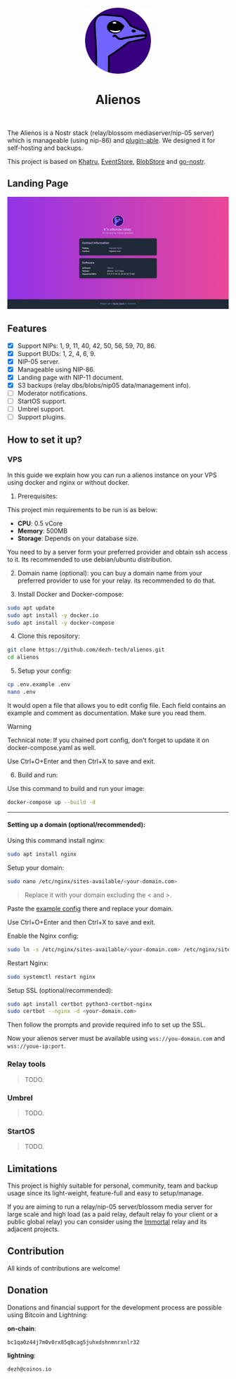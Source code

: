 <p align="center"> 
    <img alt="alienos" src="./static/images/logo.png" width="150" height="150" />
</p>

<h1 align="center">
Alienos
</h1>

<br/>


The Alienos is a Nostr stack (relay/blossom mediaserver/nip-05 server) which is manageable (using nip-86) and [plugin-able](wip). We designed it for self-hosting and backups.

This project is based on [Khatru](https://github.com/fiatjaf/khatru), [EventStore](https://github.com/fiatjaf/eventstore), [BlobStore](github.com/kehiy/blobstore) and [go-nostr](github.com/nbd-wtf/go-nostr).


## Landing Page

<img alt="alienos" src="./static/images/screenshot.png" />

## Features

- [X] Support NIPs: 1, 9, 11, 40, 42, 50, 56, 59, 70, 86.
- [X] Support BUDs: 1, 2, 4, 6, 9.
- [X] NIP-05 server.
- [X] Manageable using NIP-86.
- [X] Landing page with NIP-11 document.
- [X] S3 backups (relay dbs/blobs/nip05 data/management info).
- [ ] Moderator notifications.
- [ ] StartOS support.
- [ ] Umbrel support.
- [ ] Support plugins.

## How to set it up?

### VPS

In this guide we explain how you can run a alienos instance on your VPS using docker and nginx or without docker.

1. Prerequisites:

This project min requirements to be run is as below:

- **CPU**: 0.5 vCore
- **Memory**: 500MB
- **Storage**: Depends on your database size.

You need to by a server form your preferred provider and obtain ssh access to it.
Its recommended to use debian/ubuntu distribution.

2. Domain name (optional): you can buy a domain name from your preferred provider to use for your relay. its recommended to do that.

3. Install Docker and Docker-compose:

```bash
sudo apt update
sudo apt install -y docker.io
sudo apt install -y docker-compose
```

4. Clone this repository:

```bash
git clone https://github.com/dezh-tech/alienos.git
cd alienos
```

5. Setup your config:

```bash
cp .env.example .env
nano .env
```

It would open a file that allows you to edit config file. Each field contains an example and comment as documentation. Make sure you read them.

> [!WARNING]
> Technical note:
> If you chained port config, don't forget to update it on docker-compose.yaml as well.

Use Ctrl+O+Enter and then Ctrl+X to save and exit.

6. Build and run:

Use this command to build and run your image:

```bash
docker-compose up --build -d
```

---

#### Setting up a domain (optional/recommended):

Using this command install nginx:

```bash
sudo apt install nginx
```

Setup your domain:

```bash
sudo nano /etc/nginx/sites-available/<your-domain.com>
```

> Replace it with your domain excluding the < and >.

Paste the [example config](nginx.conf) there and replace your domain.

Use Ctrl+O+Enter and then Ctrl+X to save and exit.

Enable the Nginx config:

```bash
sudo ln -s /etc/nginx/sites-available/<your-domain.com> /etc/nginx/sites-enabled/
```

Restart Nginx:

```bash
sudo systemctl restart nginx
```

Setup SSL (optional/recommended):

```bash
sudo apt install certbot python3-certbot-nginx
sudo certbot --nginx -d <your-domain.com>
```

Then follow the prompts and provide required info to set up the SSL.


Now your alienos server must be available using `wss://you-domain.com` and `wss://youe-ip:port`.

### Relay tools

> TODO.

### Umbrel

> TODO.

### StartOS

> TODO.

## Limitations

This project is highly suitable for personal, community, team and backup usage since its light-weight, feature-full and easy to setup/manage.

If you are aiming to run a relay/nip-05 server/blossom media server for large scale and high load (as a paid relay, default relay fo your client or a public global relay) you can consider using the [Immortal](https://github.com/dezh-tech/immortal) relay and its adjacent projects.

## Contribution

All kinds of contributions are welcome!

## Donation

Donations and financial support for the development process are possible using Bitcoin and Lightning:

**on-chain**:

```
bc1qa0z44j7m0v0rx85q0cag5juhxdshnmnrxnlr32
```

**lightning**: 

```
dezh@coinos.io
```
